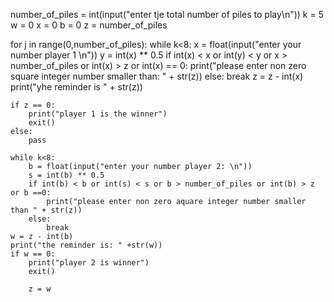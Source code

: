 number_of_piles = int(input("enter tje total number of piles to play\n"))
k = 5
w = 0
x = 0
b = 0
z = number_of_piles

for j in range(0,number_of_piles):
    while k<8:
        x = float(input("enter your number player 1 \n"))
        y = int(x) ** 0.5
        if int(x) < x or int(y) < y or x > number_of_piles or int(x) > z or int(x) == 0:
            print("please enter non zero square integer number smaller than: " + str(z))
        else:
            break
    z = z - int(x)
    print("yhe reminder is " + str(z))

    if z == 0:
        print("player 1 is the winner")
        exit()
    else:
        pass

    while k<8:
        b = float(input("enter your number player 2: \n"))
        s = int(b) ** 0.5
        if int(b) < b or int(s) < s or b > number_of_piles or int(b) > z or b ==0:
            print("please enter non zero aquare integer number smaller than " + str(z))
        else:
            break
    w = z - int(b)
    print("the reminder is: " +str(w))
    if w == 0:
        print("player 2 is winner")
        exit()

        z = w
